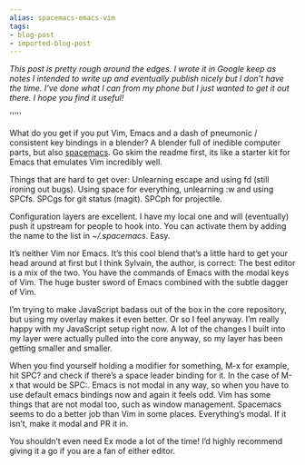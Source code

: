 ```yaml
---
alias: spacemacs-emacs-vim
tags:
- blog-post
- imported-blog-post
---
```



_This post is pretty rough around the edges. I wrote it in Google keep as notes I intended to write up and eventually publish nicely but I don’t have the time. I’ve done what I can from my phone but I just wanted to get it out there. I hope you find it useful!_

'''''

What do you get if you put Vim, Emacs and a dash of pneumonic / consistent key bindings in a blender? A blender full of inedible computer parts, but also [spacemacs](https://github.com/syl20bnr/spacemacs). Go skim the readme first, its like a starter kit for Emacs that emulates Vim incredibly well.

Things that are hard to get over: Unlearning escape and using fd (still ironing out bugs). Using space for everything, unlearning :w and using SPCfs. SPCgs for git status (magit). SPCph for projectile.

Configuration layers are excellent. I have my local one and will (eventually) push it upstream for people to hook into. You can activate them by adding the name to the list in _~/.spacemacs_. Easy.

It’s neither Vim nor Emacs. It’s this cool blend that’s a little hard to get your head around at first but I think Sylvain, the author, is correct: The best editor is a mix of the two. You have the commands of Emacs with the modal keys of Vim. The huge buster sword of Emacs combined with the subtle dagger of Vim.

I’m trying to make JavaScript badass out of the box in the core repository, but using my overlay makes it even better. Or so I feel anyway. I’m really happy with my JavaScript setup right now. A lot of the changes I built into my layer were actually pulled into the core anyway, so my layer has been getting smaller and smaller.

When you find yourself holding a modifier for something, M-x for example, hit SPC? and check if there’s a space leader binding for it. In the case of M-x that would be SPC:. Emacs is not modal in any way, so when you have to use default emacs bindings now and again it feels odd. Vim has some things that are not modal too, such as window management. Spacemacs seems to do a better job than Vim in some places. Everything’s modal. If it isn’t, make it modal and PR it in.

You shouldn’t even need Ex mode a lot of the time! I’d highly recommend giving it a go if you are a fan of either editor.
